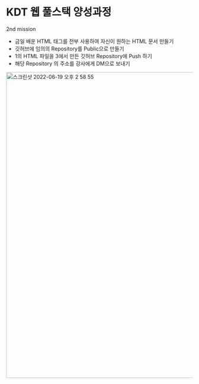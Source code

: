 # KDT 웹 풀스택 양성과정 
2nd mission

- 금일 배운 HTML 태그를 전부 사용하여 자신이 원하는 HTML 문서 만들기
- 깃허브에 임의의 Repository를 Public으로 만들기
- 1의 HTML 파일을 3에서 만든 깃허브 Repository에 Push 하기
- 해당 Repository 의 주소를 강사에게 DM으로 보내기



<img width="824" alt="스크린샷 2022-06-19 오후 2 58 55" src="https://user-images.githubusercontent.com/92978598/174467935-4c0e29d3-ad89-4c60-a2ea-4651173c1303.png">
